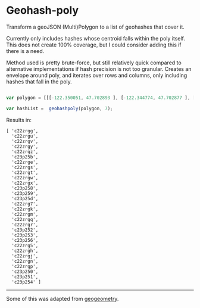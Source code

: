 # Geohash-poly

Transform a geoJSON (Multi)Polygon to a list of geohashes that cover it.

Currently only includes hashes whose centroid falls within the poly itself.
This does not create 100% coverage, but I could consider adding this if there is a need.

Method used is pretty brute-force, but still relatively quick compared to alternative implementations if hash precision is not too granular. Creates an envelope around poly, and iterates over rows and columns, only including hashes that fall in the poly.


```javascript

var polygon = [[[-122.350051, 47.702893 ], [-122.344774, 47.702877 ], [-122.344777, 47.70324 ], [-122.341982, 47.703234 ], [-122.341959, 47.701421 ], [-122.339749, 47.701416 ], [-122.339704, 47.69776 ], [-122.341913, 47.697797 ], [-122.341905, 47.697071 ], [-122.344576, 47.697084 ], [-122.344609, 47.697807 ], [-122.349999, 47.697822 ], [-122.350051, 47.702893 ]]];

var hashList =  geohashpoly(polygon, 7);
```

Results in:
```
[ 'c22zrgg',
  'c22zrgu',
  'c22zrgv',
  'c22zrgy',
  'c22zrgz',
  'c23p25b',
  'c22zrge',
  'c22zrgs',
  'c22zrgt',
  'c22zrgw',
  'c22zrgx',
  'c23p258',
  'c23p259',
  'c23p25d',
  'c22zrg7',
  'c22zrgk',
  'c22zrgm',
  'c22zrgq',
  'c22zrgr',
  'c23p252',
  'c23p253',
  'c23p256',
  'c22zrg5',
  'c22zrgh',
  'c22zrgj',
  'c22zrgn',
  'c22zrgp',
  'c23p250',
  'c23p251',
  'c23p254' ]
```

-------

Some of this was adapted from [geogeometry](http://github.com/jillesvangurp/geogeometry).
